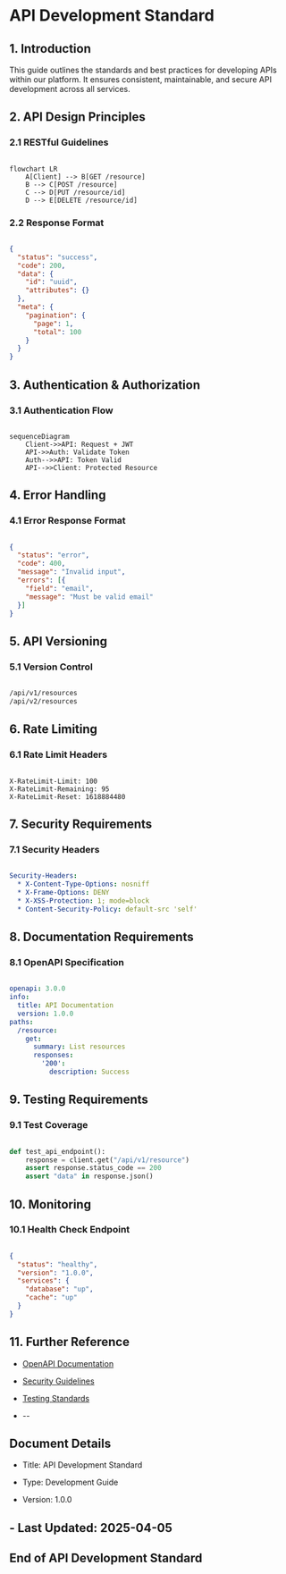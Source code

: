 # API Development Standard

## 1. Introduction

This guide outlines the standards and best practices for developing APIs within our platform. It ensures consistent,
maintainable, and secure API development across all services.

## 2. API Design Principles

### 2.1 RESTful Guidelines

```mermaid

flowchart LR
    A[Client] --> B[GET /resource]
    B --> C[POST /resource]
    C --> D[PUT /resource/id]
    D --> E[DELETE /resource/id]

```

### 2.2 Response Format

```json

{
  "status": "success",
  "code": 200,
  "data": {
    "id": "uuid",
    "attributes": {}
  },
  "meta": {
    "pagination": {
      "page": 1,
      "total": 100
    }
  }
}

```

## 3. Authentication & Authorization

### 3.1 Authentication Flow

```mermaid

sequenceDiagram
    Client->>API: Request + JWT
    API->>Auth: Validate Token
    Auth-->>API: Token Valid
    API-->>Client: Protected Resource

```

## 4. Error Handling

### 4.1 Error Response Format

```json

{
  "status": "error",
  "code": 400,
  "message": "Invalid input",
  "errors": [{
    "field": "email",
    "message": "Must be valid email"
  }]
}

```

## 5. API Versioning

### 5.1 Version Control

```bash

/api/v1/resources
/api/v2/resources

```

## 6. Rate Limiting

### 6.1 Rate Limit Headers

```http

X-RateLimit-Limit: 100
X-RateLimit-Remaining: 95
X-RateLimit-Reset: 1618884480

```

## 7. Security Requirements

### 7.1 Security Headers

```yaml

Security-Headers:
  * X-Content-Type-Options: nosniff
  * X-Frame-Options: DENY
  * X-XSS-Protection: 1; mode=block
  * Content-Security-Policy: default-src 'self'

```

## 8. Documentation Requirements

### 8.1 OpenAPI Specification

```yaml

openapi: 3.0.0
info:
  title: API Documentation
  version: 1.0.0
paths:
  /resource:
    get:
      summary: List resources
      responses:
        '200':
          description: Success

```

## 9. Testing Requirements

### 9.1 Test Coverage

```python

def test_api_endpoint():
    response = client.get("/api/v1/resource")
    assert response.status_code == 200
    assert "data" in response.json()

```

## 10. Monitoring

### 10.1 Health Check Endpoint

```json

{
  "status": "healthy",
  "version": "1.0.0",
  "services": {
    "database": "up",
    "cache": "up"
  }
}

```

## 11. Further Reference

* [OpenAPI Documentation](../api/openapi.md)
* [Security Guidelines](../security/api_security.md)
* [Testing Standards](../testing/api_testing.md)

* --

## Document Details

* Title: API Development Standard

* Type: Development Guide

* Version: 1.0.0

## - Last Updated: 2025-04-05

## End of API Development Standard
